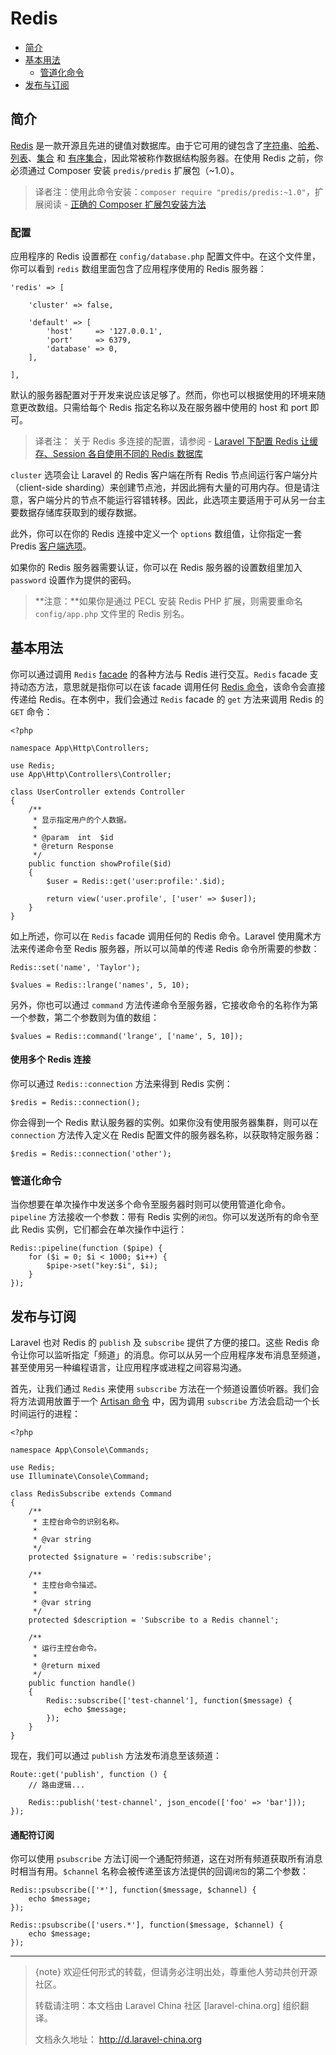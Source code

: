 # Redis

- [简介](#introduction)
- [基本用法](#basic-usage)
    - [管道化命令](#pipelining-commands)
- [发布与订阅](#pubsub)

<a name="introduction"></a>
## 简介

[Redis](http://redis.io) 是一款开源且先进的键值对数据库。由于它可用的键包含了[字符串](http://redis.io/topics/data-types#strings)、[哈希](http://redis.io/topics/data-types#hashes)、[列表](http://redis.io/topics/data-types#lists)、[集合](http://redis.io/topics/data-types#sets) 和 [有序集合](http://redis.io/topics/data-types#sorted-sets)，因此常被称作数据结构服务器。在使用 Redis 之前，你必须通过 Composer 安装 `predis/predis` 扩展包（~1.0）。

> 译者注：使用此命令安装：`composer require "predis/predis:~1.0"`，扩展阅读 - [正确的 Composer 扩展包安装方法](https://phphub.org/topics/1901)

<a name="configuration"></a>
### 配置

应用程序的 Redis 设置都在 `config/database.php` 配置文件中。在这个文件里，你可以看到 `redis` 数组里面包含了应用程序使用的 Redis 服务器：

    'redis' => [

        'cluster' => false,

        'default' => [
            'host'     => '127.0.0.1',
            'port'     => 6379,
            'database' => 0,
        ],

    ],

默认的服务器配置对于开发来说应该足够了。然而，你也可以根据使用的环境来随意更改数组。只需给每个 Redis 指定名称以及在服务器中使用的 host 和 port 即可。

> 译者注： 关于 Redis 多连接的配置，请参阅 - [Laravel 下配置 Redis 让缓存、Session 各自使用不同的 Redis 数据库](https://phphub.org/topics/2466)

`cluster` 选项会让 Laravel 的 Redis 客户端在所有 Redis 节点间运行客户端分片（client-side sharding）来创建节点池，并因此拥有大量的可用内存。但是请注意，客户端分片的节点不能运行容错转移。因此，此选项主要适用于可从另一台主要数据存储库获取到的缓存数据。

此外，你可以在你的 Redis 连接中定义一个 `options` 数组值，让你指定一套 Predis [客户端选项](https://github.com/nrk/predis/wiki/Client-Options)。

如果你的 Redis 服务器需要认证，你可以在 Redis 服务器的设置数组里加入 `password` 设置作为提供的密码。

> **注意：**如果你是通过 PECL 安装 Redis PHP 扩展，则需要重命名 `config/app.php` 文件里的 Redis 别名。

<a name="basic-usage"></a>
## 基本用法

你可以通过调用 `Redis` [facade](/docs/{{version}}/facades) 的各种方法与 Redis 进行交互。`Redis` facade 支持动态方法，意思就是指你可以在该 facade 调用任何 [Redis 命令](http://redis.io/commands)，该命令会直接传递给 Redis。在本例中，我们会通过 `Redis` facade 的 `get` 方法来调用 Redis 的 `GET` 命令：

    <?php

    namespace App\Http\Controllers;

    use Redis;
    use App\Http\Controllers\Controller;

    class UserController extends Controller
    {
        /**
         * 显示指定用户的个人数据。
         *
         * @param  int  $id
         * @return Response
         */
        public function showProfile($id)
        {
            $user = Redis::get('user:profile:'.$id);

            return view('user.profile', ['user' => $user]);
        }
    }

如上所述，你可以在 `Redis` facade 调用任何的 Redis 命令。Laravel 使用魔术方法来传递命令至 Redis 服务器，所以可以简单的传递 Redis 命令所需要的参数：

    Redis::set('name', 'Taylor');

    $values = Redis::lrange('names', 5, 10);

另外，你也可以通过 `command` 方法传递命令至服务器，它接收命令的名称作为第一个参数，第二个参数则为值的数组：

    $values = Redis::command('lrange', ['name', 5, 10]);

#### 使用多个 Redis 连接

你可以通过 `Redis::connection` 方法来得到 Redis 实例：

    $redis = Redis::connection();

你会得到一个 Redis 默认服务器的实例。如果你没有使用服务器集群，则可以在 `connection` 方法传入定义在 Redis 配置文件的服务器名称，以获取特定服务器：

    $redis = Redis::connection('other');

<a name="pipelining-commands"></a>
### 管道化命令

当你想要在单次操作中发送多个命令至服务器时则可以使用管道化命令。`pipeline` 方法接收一个参数：带有 Redis 实例的`闭包`。你可以发送所有的命令至此 Redis 实例，它们都会在单次操作中运行：

    Redis::pipeline(function ($pipe) {
        for ($i = 0; $i < 1000; $i++) {
            $pipe->set("key:$i", $i);
        }
    });

<a name="pubsub"></a>
## 发布与订阅

Laravel 也对 Redis 的 `publish` 及 `subscribe` 提供了方便的接口。这些 Redis 命令让你可以监听指定「频道」的消息。你可以从另一个应用程序发布消息至频道，甚至使用另一种编程语言，让应用程序或进程之间容易沟通。

首先，让我们通过 `Redis` 来使用 `subscribe` 方法在一个频道设置侦听器。我们会将方法调用放置于一个 [Artisan 命令](/docs/{{version}}/artisan) 中，因为调用 `subscribe` 方法会启动一个长时间运行的进程：

    <?php

    namespace App\Console\Commands;

    use Redis;
    use Illuminate\Console\Command;

    class RedisSubscribe extends Command
    {
        /**
         * 主控台命令的识别名称。
         *
         * @var string
         */
        protected $signature = 'redis:subscribe';

        /**
         * 主控台命令描述。
         *
         * @var string
         */
        protected $description = 'Subscribe to a Redis channel';

        /**
         * 运行主控台命令。
         *
         * @return mixed
         */
        public function handle()
        {
            Redis::subscribe(['test-channel'], function($message) {
                echo $message;
            });
        }
    }

现在，我们可以通过 `publish` 方法发布消息至该频道：

    Route::get('publish', function () {
        // 路由逻辑...

        Redis::publish('test-channel', json_encode(['foo' => 'bar']));
    });

#### 通配符订阅

你可以使用 `psubscribe` 方法订阅一个通配符频道，这在对所有频道获取所有消息时相当有用。`$channel` 名称会被传递至该方法提供的回调`闭包`的第二个参数：

    Redis::psubscribe(['*'], function($message, $channel) {
        echo $message;
    });

    Redis::psubscribe(['users.*'], function($message, $channel) {
        echo $message;
    });





--- 

> {note} 欢迎任何形式的转载，但请务必注明出处，尊重他人劳动共创开源社区。
> 
> 转载请注明：本文档由 Laravel China 社区 [laravel-china.org] 组织翻译。
> 
> 文档永久地址： http://d.laravel-china.org